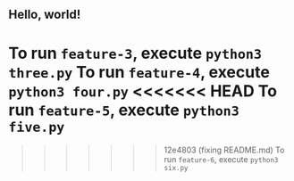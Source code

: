 ## Hello, world!

To run `feature-3`, execute `python3 three.py`
To run `feature-4`, execute `python3 four.py`
<<<<<<< HEAD
To run `feature-5`, execute `python3 five.py`
=======
>>>>>>> 12e4803 (fixing README.md)
To run `feature-6`, execute `python3 six.py`

